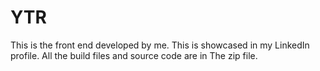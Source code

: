 # YTR
This is the front end developed by me. This is showcased in my LinkedIn profile. All the build files and source code are in The zip file.
